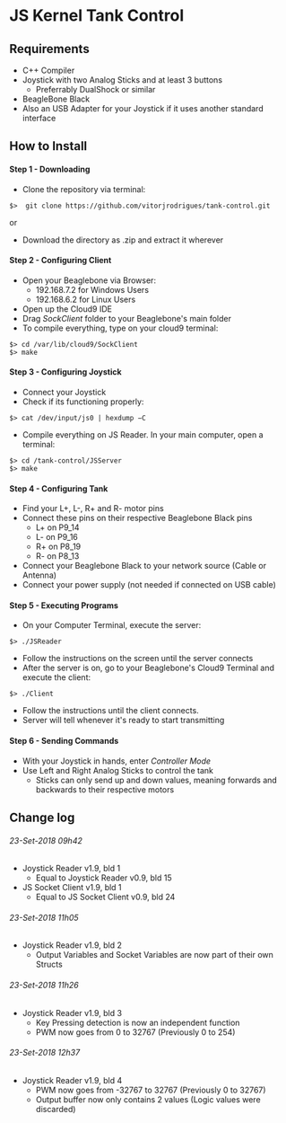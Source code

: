 # JS Kernel Tank Control

## Requirements
- C++ Compiler
- Joystick with two Analog Sticks and at least 3 buttons
  - Preferrably DualShock or similar
- BeagleBone Black
- Also an USB Adapter for your Joystick if it uses another standard interface

## How to Install

#### Step 1 - Downloading
- Clone the repository via terminal:
```
$>  git clone https://github.com/vitorjrodrigues/tank-control.git
```
or
- Download the directory as .zip and extract it wherever

#### Step 2 - Configuring Client
- Open your Beaglebone via Browser:
  - 192.168.7.2 for Windows Users
  - 192.168.6.2 for Linux Users
- Open up the Cloud9 IDE
- Drag _SockClient_ folder to your Beaglebone's main folder
- To compile everything, type on your cloud9 terminal:
```
$> cd /var/lib/cloud9/SockClient 
$> make
```

#### Step 3 - Configuring Joystick
- Connect your Joystick
- Check if its functioning properly:
```
$> cat /dev/input/js0 | hexdump −C
```
- Compile everything on JS Reader. In your main computer, open a terminal:
```
$> cd /tank-control/JSServer
$> make
```

#### Step 4 - Configuring Tank
- Find your L+, L-, R+ and R- motor pins
- Connect these pins on their respective Beaglebone Black pins
  - L+ on P9_14
  - L- on P9_16
  - R+ on P8_19
  - R- on P8_13 
- Connect your Beaglebone Black to your network source (Cable or Antenna)
- Connect your power supply (not needed if connected on USB cable)

#### Step 5 - Executing Programs
- On your Computer Terminal, execute the server:
```
$> ./JSReader
```
- Follow the instructions on the screen until the server connects
- After the server is on, go to your Beaglebone's Cloud9 Terminal and execute the client:
```
$> ./Client
```
- Follow the instructions until the client connects.
- Server will tell whenever it's ready to start transmitting

#### Step 6 - Sending Commands
- With your Joystick in hands, enter _Controller Mode_
- Use Left and Right Analog Sticks to control the tank
  - Sticks can only send up and down values, meaning forwards and backwards to their respective motors
  
## Change log

###### 23-Set-2018 09h42
- Joystick Reader v1.9, bld 1
  - Equal to Joystick Reader v0.9, bld 15
- JS Socket Client v1.9, bld 1
  - Equal to JS Socket Client v0.9, bld 24
  
###### 23-Set-2018 11h05
- Joystick Reader v1.9, bld 2
  - Output Variables and Socket Variables are now part of their own Structs
  
###### 23-Set-2018 11h26
- Joystick Reader v1.9, bld 3
  - Key Pressing detection is now an independent function
  - PWM now goes from 0 to 32767 (Previously 0 to 254)

###### 23-Set-2018 12h37
- Joystick Reader v1.9, bld 4
  - PWM now goes from -32767 to 32767 (Previously 0 to 32767)
  - Output buffer now only contains 2 values (Logic values were discarded)
